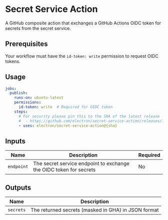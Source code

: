 # Secret Service Action

A GitHub composite action that exchanges a GitHub Actions OIDC token for secrets from the secret service.

## Prerequisites

Your workflow must have the `id-token: write` permission to request OIDC tokens.

## Usage

```yaml
jobs:
  publish:
    runs-on: ubuntu-latest
    permissions:
      id-token: write  # Required for OIDC token
    steps:
      # For security please pin this to the SHA of the latest release
      #  - https://github.com/electron/secret-service-action/releases/latest
      - uses: electron/secret-service-action@{sha}
```

## Inputs

| Name | Description | Required |
|------|-------------|----------|
| `endpoint` | The secret service endpoint to exchange the OIDC token for secrets | No |

## Outputs

| Name | Description |
|------|-------------|
| `secrets` | The returned secrets (masked in GHA) in JSON format |
